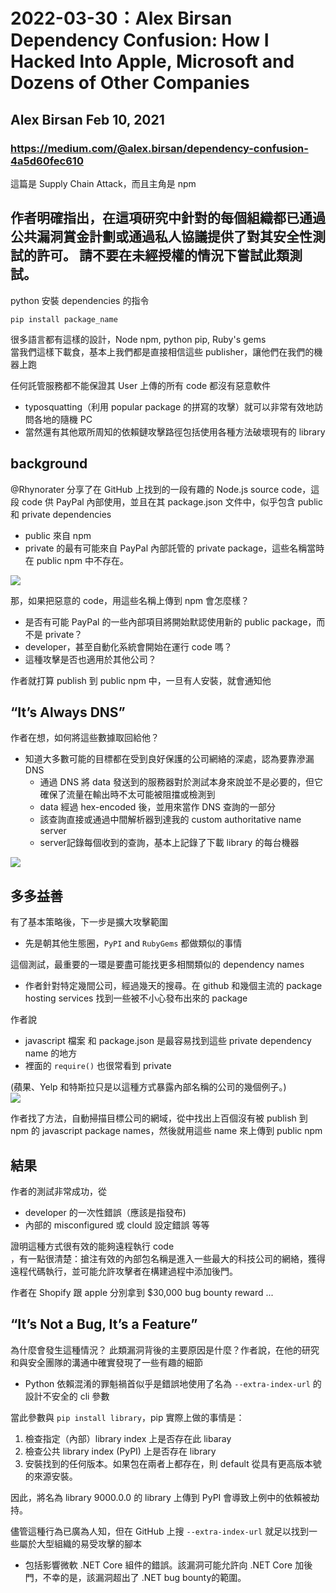 # 2022-03-30：Alex Birsan Dependency Confusion: How I Hacked Into Apple, Microsoft and Dozens of Other Companies
## Alex Birsan Feb 10, 2021
### https://medium.com/@alex.birsan/dependency-confusion-4a5d60fec610

這篇是 Supply Chain Attack，而且主角是 npm  

作者明確指出，在這項研究中針對的每個組織都已通過公共漏洞賞金計劃或通過私人協議提供了對其安全性測試的許可。 請不要在未經授權的情況下嘗試此類測試。  
-------------------------------

python 安裝 dependencies 的指令
```
pip install package_name
```

很多語言都有這樣的設計，Node npm, python pip, Ruby's gems  
當我們這樣下載食，基本上我們都是直接相信這些 publisher，讓他們在我們的機器上跑  

任何託管服務都不能保證其 User 上傳的所有 code 都沒有惡意軟件
- typosquatting（利用 popular package 的拼寫的攻擊）就可以非常有效地訪問各地的隨機 PC
- 當然還有其他眾所周知的依賴鏈攻擊路徑包括使用各種方法破壞現有的 library

## background
@Rhynorater 分享了在 GitHub 上找到的一段有趣的 Node.js source code，這段 code 供 PayPal 內部使用，並且在其 package.json 文件中，似乎包含 public 和 private dependencies
- public 來自 npm
- private 的最有可能來自 PayPal 內部託管的 private package，這些名稱當時在 public npm 中不存在。

![](https://miro.medium.com/max/700/1*rbNPMp7FJF816Bdf_Ea-rQ.png)

那，如果把惡意的 code，用這些名稱上傳到 npm 會怎麼樣？
- 是否有可能 PayPal 的一些內部項目將開始默認使用新的 public package，而不是 private？
- developer，甚至自動化系統會開始在運行 code 嗎？
- 這種攻擊是否也適用於其他公司？

作者就打算 publish 到 public npm 中，一旦有人安裝，就會通知他  


## “It’s Always DNS”
作者在想，如何將這些數據取回給他？  
- 知道大多數可能的目標都在受到良好保護的公司網絡的深處，認為要靠滲漏 DNS 
  - 通過 DNS 將 data 發送到的服務器對於測試本身來說並不是必要的，但它確保了流量在輸出時不太可能被阻擋或檢測到
  - data 經過 hex-encoded 後，並用來當作 DNS 查詢的一部分
  - 該查詢直接或通過中間解析器到達我的 custom authoritative name server
  - server記錄每個收到的查詢，基本上記錄了下載 library 的每台機器


![](https://miro.medium.com/max/700/1*nTCUgLtONUx8EhnCTgunjQ.png)  





## 多多益善
有了基本策略後，下一步是擴大攻擊範圍
- 先是朝其他生態圈，`PyPI` and `RubyGems` 都做類似的事情

這個測試，最重要的一環是要盡可能找更多相關類似的 dependency names  
- 作者針對特定幾間公司，經過幾天的搜尋。在 github 和幾個主流的 package hosting services 找到一些被不小心發布出來的 package

作者說
- javascript 檔案 和 package.json 是最容易找到這些 private dependency name 的地方
- 裡面的 `require()` 也很常看到 private

(蘋果、Yelp 和特斯拉只是以這種方式暴露內部名稱的公司的幾個例子。)  
![](https://miro.medium.com/max/700/1*kXIpJ2pZhu40yT17cbwheg.png)  

作者找了方法，自動掃描目標公司的網域，從中找出上百個沒有被 publish 到 npm 的 javascript package names，然後就用這些 name 來上傳到 public npm

## 結果
作者的測試非常成功，從
- developer 的一次性錯誤（應該是指發布)
- 內部的 misconfigured 或 clould 設定錯誤 等等

證明這種方式很有效的能夠遠程執行 code  
，有一點很清楚：搶注有效的內部包名稱是進入一些最大的科技公司的網絡，獲得遠程代碼執行，並可能允許攻擊者在構建過程中添加後門。

作者在 Shopify 跟 apple 分別拿到 $30,000 bug bounty reward ...  


## “It’s Not a Bug, It’s a Feature”
為什麼會發生這種情況？ 此類漏洞背後的主要原因是什麼？作者說，在他的研究和與安全團隊的溝通中確實發現了一些有趣的細節
- Python 依賴混淆的罪魁禍首似乎是錯誤地使用了名為 `--extra-index-url` 的設計不安全的 cli 參數

當此參數與 `pip install library`，pip 實際上做的事情是：
1. 檢查指定（內部）library index 上是否存在此 libaray
2. 檢查公共 library index (PyPI) 上是否存在 library
3. 安裝找到的任何版本。如果包在兩者上都存在，則 default 從具有更高版本號的來源安裝。

因此，將名為 library 9000.0.0 的 library 上傳到 PyPI 會導致上例中的依賴被劫持。

儘管這種行為已廣為人知，但在 GitHub 上搜 `--extra-index-url` 就足以找到一些屬於大型組織的易受攻擊的腳本
- 包括影響微軟 .NET Core 組件的錯誤。該漏洞可能允許向 .NET Core 加後門，不幸的是，該漏洞超出了 .NET bug bounty的範圍。

